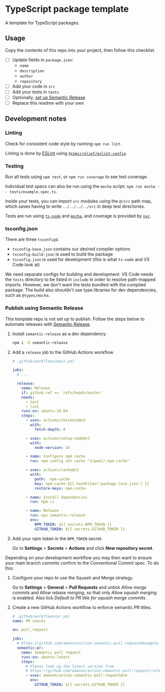 # TypeScript package template

A template for TypeScript packages.

## Usage

Copy the contents of this repo into your project, then follow this checklist.

- [ ] Update fields in `package.json`:
  - `name`
  - `description`
  - `author`
  - `repository`
- [ ] Add your code in `src`
- [ ] Add your tests in `tests`
- [ ] Optionally, [set up Semantic Release](#publish-using-semantic-release)
- [ ] Replace this readme with your own

## Development notes

### Linting

Check for consistent code style by running `npm run lint`.

Linting is done by [ESLint](https://eslint.org) using [`@comicrelief/eslint-config`](https://github.com/comicrelief/eslint-config).

### Testing

Run all tests using `npm test`, or `npm run coverage` to see test coverage.

Individual test specs can also be run using the `mocha` script: `npm run mocha -- tests/example.spec.ts`.

Inside your tests, you can import `src` modules using the `@/src` path map, which saves having to write `../../../../src` in deep test directories.

Tests are run using [`ts-node`](https://typestrong.org/ts-node/docs/) and [`mocha`](https://mochajs.org), and coverage is provided by [`nyc`](https://istanbul.js.org).

### tsconfig.json

There are three `tsconfig`s:

- `tsconfig-base.json` contains our desired compiler options
- `tsconfig-build.json` is used to build the package
- `tsconfig.json` is used for development (this is what `ts-node` and VS Code look at)

We need separate configs for building and development. VS Code needs the `tests` directory to be listed in `include` in order to resolve path-mapped imports. However, we don't want the tests bundled with the compiled package. The build also shouldn't use type libraries for dev dependencies, such as `@types/mocha`.

### Publish using Semantic Release

This template repo is not set up to publish. Follow the steps below to automate releases with [Semantic Release](https://semantic-release.gitbook.io).

1. Install `semantic-release` as a dev dependency.

   ```sh
   npm i -D semantic-release
   ```

2. Add a `release` job to the GitHub Actions workflow.

   ```yaml
   # .github/workflows/main.yml

   jobs:
     # ...

     release:
       name: Release
       if: github.ref == 'refs/heads/master'
       needs:
         - test
         - lint
       runs-on: ubuntu-18.04
       steps:
         - uses: actions/checkout@v3
           with:
             fetch-depth: 0

         - uses: actions/setup-node@v3
           with:
             node-version: 14

         - name: Configure npm cache
           run: npm config set cache "$(pwd)/.npm-cache"

         - uses: actions/cache@v3
           with:
             path: .npm-cache
             key: npm-cache-${{ hashFiles('package-lock.json') }}
             restore-keys: npm-cache-

         - name: Install dependencies
           run: npm ci

         - name: Release
           run: npx semantic-release
           env:
             NPM_TOKEN: ${{ secrets.NPM_TOKEN }}
             GITHUB_TOKEN: ${{ secrets.GITHUB_TOKEN }}
   ```

3. Add your npm token in the `NPM_TOKEN` secret.

   Go to **Settings** > **Secrets** > **Actions** and click **New repository secret**.

Depending on your development workflow you may then want to ensure your main branch commits confirm to the Conventional Commit spec. To do this:

1. Configure your repo to use the Squash and Merge strategy.

   Go to **Settings** > **General** > **Pull Requests** and untick *Allow merge commits* and *Allow rebase merging*, so that only *Allow squash merging* is enabled. Also tick *Default to PR title for squash merge commits*.

2. Create a new GitHub Actions workflow to enforce semantic PR titles.

   ```yaml
   # .github/workflows/pr.yml
   name: PR checks

   on: pull_request

   jobs:
     # https://github.com/amannn/action-semantic-pull-request#example-config
     semantic-pr:
       name: Semantic pull request
       runs-on: ubuntu-latest
       steps:
         # Please look up the latest version from
         # https://github.com/amannn/action-semantic-pull-request/releases
         - uses: amannn/action-semantic-pull-request@v4
           env:
             GITHUB_TOKEN: ${{ secrets.GITHUB_TOKEN }}
   ```
